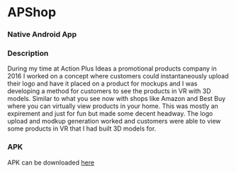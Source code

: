 # APShop

### Native Android App

### Description

During my time at Action Plus Ideas a promotional products company in 2016 I worked on a concept where customers could instantaneously upload their logo and have it placed on a product for mockups and I was developing a method for customers to see the products in VR with 3D models. Similar to what you see now with shops like Amazon and Best Buy where you can virtually view products in your home. This was mostly an expirement and just for fun but made some decent headway. The logo upload and modkup generation worked and customers were able to view some products in VR that I had built 3D models for.

### APK

APK can be downloaded [here](https://github.com/GabeJason/APShop/blob/WorkingModel/app/app-release.apk)

